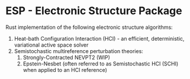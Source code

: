 # ESP - Electronic Structure Package

Rust implementation of the following electronic structure algorithms:
1. Heat-bath Configuration Interaction (HCI) - an efficient, deterministic, variational active space solver
2. Semistochastic multireference perturbation theories:
   1. Strongly-Contracted NEVPT2 (WIP)
   2. Epstein-Nesbet (often referred to as Semistochastic HCI (SCHI) when applied to an HCI reference)

